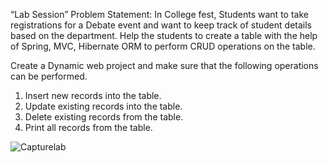 “Lab Session”
Problem Statement: 
In College fest, Students want to take registrations for a Debate event and want to keep track of student details based on the department. Help the students to create a table with the help of Spring, MVC, Hibernate ORM to perform CRUD operations on the table.

Create a Dynamic web project and make sure that the following operations can be performed.

1.	Insert new records into the table.
2.	Update existing records into the table.
3.	Delete existing records from the table.
4.	Print all records from the table.

![Capturelab](https://user-images.githubusercontent.com/88813613/158890967-fef741db-e113-4f6b-96cc-2be384c6383a.PNG)
